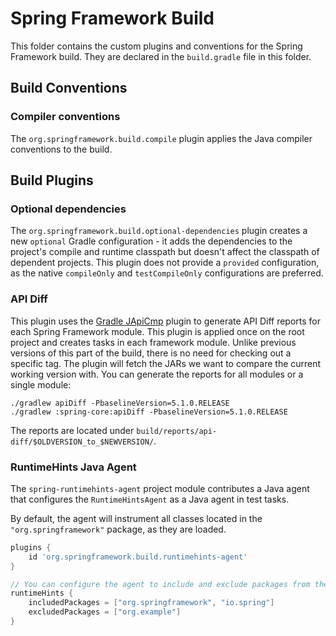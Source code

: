 # Spring Framework Build

This folder contains the custom plugins and conventions for the Spring Framework build.
They are declared in the `build.gradle` file in this folder.

## Build Conventions

### Compiler conventions

The `org.springframework.build.compile` plugin applies the Java compiler conventions to the build.

## Build Plugins

### Optional dependencies

The `org.springframework.build.optional-dependencies` plugin creates a new `optional`
Gradle configuration - it adds the dependencies to the project's compile and runtime classpath
but doesn't affect the classpath of dependent projects.
This plugin does not provide a `provided` configuration, as the native `compileOnly` and `testCompileOnly`
configurations are preferred.

### API Diff

This plugin uses the [Gradle JApiCmp](https://github.com/melix/japicmp-gradle-plugin) plugin
to generate API Diff reports for each Spring Framework module. This plugin is applied once on the root
project and creates tasks in each framework module. Unlike previous versions of this part of the build,
there is no need for checking out a specific tag. The plugin will fetch the JARs we want to compare the
current working version with. You can generate the reports for all modules or a single module:

```
./gradlew apiDiff -PbaselineVersion=5.1.0.RELEASE
./gradlew :spring-core:apiDiff -PbaselineVersion=5.1.0.RELEASE
```      

The reports are located under `build/reports/api-diff/$OLDVERSION_to_$NEWVERSION/`.
                                                                                       

### RuntimeHints Java Agent

The `spring-runtimehints-agent` project module contributes a Java agent that configures the 
`RuntimeHintsAgent` as a Java agent in test tasks.

By default, the agent will instrument all classes located in the `"org.springframework"` package, as they are loaded.

```groovy
plugins {
	id 'org.springframework.build.runtimehints-agent'
}

// You can configure the agent to include and exclude packages from the instrumentation process.
runtimeHints {
	includedPackages = ["org.springframework", "io.spring"]
	excludedPackages = ["org.example"]
}
```